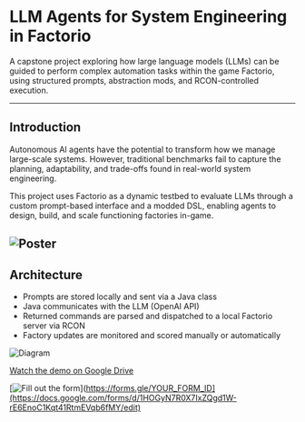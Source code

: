 # LLM Agents for System Engineering in Factorio

A capstone project exploring how large language models (LLMs) can be guided to perform complex automation tasks within the game Factorio, using structured prompts, abstraction mods, and RCON-controlled execution.

---

## Introduction

Autonomous AI agents have the potential to transform how we manage large-scale systems. However, traditional benchmarks fail to capture the planning, adaptability, and trade-offs found in real-world system engineering.

This project uses Factorio as a dynamic testbed to evaluate LLMs through a custom prompt-based interface and a modded DSL, enabling agents to design, build, and scale functioning factories in-game.

![Poster](poster.jpg)
---

## Architecture

- Prompts are stored locally and sent via a Java class
- Java communicates with the LLM (OpenAI API)
- Returned commands are parsed and dispatched to a local Factorio server via RCON
- Factory updates are monitored and scored manually or automatically

![Diagram](diagram.jpg)

[Watch the demo on Google Drive](https://drive.google.com/file/d/1rQ9mCtRjmY40LvZW1R_IWhIw-sIEvBvi/view?usp=sharing)

[![Fill out the form]([https://via.placeholder.com/300x80.png?text=Submit+Feedback+Form)](https://forms.gle/YOUR_FORM_ID](https://docs.google.com/forms/d/1HOGyN7R0X7IxZQgd1W-rE6EnoC1Kqt41RtmEVqb6fMY/edit)
